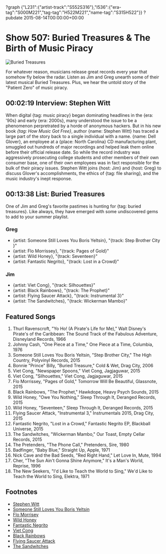 ?graph {"L231":{"artist-track":"S552S316"},"I536":{"era-tag":"S000M221","tag-tag":"H522M221","name-tag":"S315H522"}}
?pubdate 2015-08-14T00:00:00+00:00

# Show 507: Buried Treasures & The Birth of Music Piracy
![Buried Treasures](http://sound-images.s3.amazonaws.com/images/2015/piratetreasure_web.jpg)

For whatever reason, musicians release great records every year that somehow fly below the radar. Listen as Jim and Greg unearth some of their latest musical Buried Treasures. Plus, we hear the untold story of the "Patient Zero" of music piracy.

## 00:02:19 Interview: Stephen Witt
When digital {tag: music piracy} began dominating headlines in the {era: '90s} and early {era: 2000s}, many understood the issue to be a phenomenon perpretrated by a horde of anonymous hackers. But in his new book *{tag: How Music Got Free}*,  author {name: Stephen Witt} has traced a large part of the story back to a single individual with a name. {name: Dell Glover}, an employee at a {place: North Carolina} CD manufacturing plant, smuggled out hundreds of major recordings and helped leak them online before their official release date. So while the record industry was aggressively prosecuting college students and other members of their own consumer base, one of their own employees was in fact responsible for the bulk of their piracy issues. Stephen Witt joins {host: Jim} and {host: Greg} to discuss Glover's accomplishments, the ethics of {tag: file sharing}, and the music industry's inept response.


## 00:13:38 List: Buried Treasures
One of Jim and Greg's favorite pastimes is hunting for {tag: buried treasures}. Like always, they have emerged with some undiscovered gems to add to your summer playlist. 

### Greg
- {artist: Someone Still Loves You Boris Yeltsin}, "{track: Step Brother City }"
- {artist: Flo Morrissey}, "{track: Pages of Gold}"
- {artist: Wild Honey}, "{track: Seventeen}"
- {artist: Fantastic Negrito}, "{track: Lost in a Crowd}"

### Jim
- {artist: Viet Cong}, "{track: Silhouettes}"
- {artist: Black Rainbows}, "{track: The Prophet}"
- {artist: Flying Saucer Attack}, "{track: Instrumental 3}"
- {artist: The Sandwitches}, "{track: Wickerman Mambo}"

## Featured Songs
1. Thurl Ravenscroft, "Yo Ho! (A Pirate's Life for Me)," Walt Disney's Pirate's of the Caribbean: The Sound Track of the Fabulous Adventure, Disneyland Records, 1966 
2.  Johnny Cash, "One Piece at a Time," One Piece at a Time, Columbia, 1976 
3. Someone Still Loves You Boris Yeltsin, "Step Brother City," The High Country, Polyvinyl Records, 2015 
4. Bonnie "Prince" Billy, "Buried Treasure," Cold & Wet, Drag City, 2006 
5. Viet Cong, "Newspaper Spoons," Viet Cong, Jagjaguwar, 2015 
6.  Viet Cong, "Silhouettes," Viet Cong, Jagjaguwar, 2015 
7.  Flo Morrissey, "Pages of Gold," Tomorrow Will Be Beautiful, Glassnote, 2015 
8. Black Rainbows, "The Prophet," Hawkdope, Heavy Psych Sounds, 2015 
9. Wild Honey, "Owe You Nothing," Sleep Through It, Deranged Records, 2015 
10. Wild Honey, "Seventeen," Sleep Through It, Deranged Records, 2015 
11. Flying Saucer Attack, "Instrumental 3," Instrumentals 2015, Drag City, 2015 
12. Fantastic Negrito, "Lost in a Crowd," Fantastic Negrito EP, Blackball Universe, 2015 
13. The Sandwitches, "Wickerman Mambo," Our Toast, Empty Cellar Records, 2015 
14. The Pretenders, "The Phone Call," Pretenders, Sire, 1980 
15. Badfinger, "Baby Blue," Straight Up, Apple, 1971 
16. Nick Cave and the Bad Seeds, "Red Right Hand," Let Love In, Mute, 1994 
17. Cher, "The Sun Ain't Gonna Shine Anymore," It's a Man's World, Reprise, 1996 
18. The New Seekers, "I'd Like to Teach the World to Sing," We'd Like to Teach the World to Sing, Elektra, 1971 

## Footnotes
- [Stephen Witt](http://stephenwittbooks.com/)
- [Someone Still Loves You Boris Yeltsin](http://sslyby.com/)
- [Flo Morrisey](http://flomorrissey.tumblr.com/)
- [Wild Honey](https://wildhoneysound.bandcamp.com/)
- [Fantastic Negrito](http://www.fantasticnegrito.com/)
- [Viet Cong](https://vietcong.bandcamp.com/)
- [Black Rainbows](http://www.theblackrainbows.com/)
- [Flying Saucer Attack](http://fsa.space.com/)
- [The Sandwitches](http://www.hardlyart.com/thesandwitches.html)
